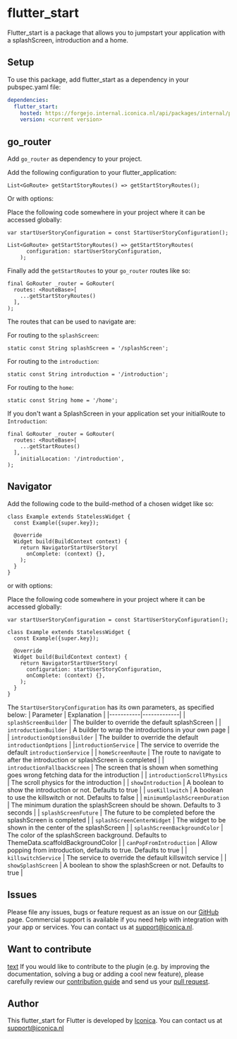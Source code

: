 # flutter_start

Flutter_start is a package that allows you to jumpstart your application with a splashScreen, introduction and a home.

## Setup

To use this package, add flutter_start as a dependency in your pubspec.yaml file:

```yaml
dependencies:
  flutter_start: 
    hosted: https://forgejo.internal.iconica.nl/api/packages/internal/pub
    version: <current version>
```

## go_router

Add `go_router` as dependency to your project.

Add the following configuration to your flutter_application:

```
List<GoRoute> getStartStoryRoutes() => getStartStoryRoutes();
```

Or with options:

Place the following code somewhere in your project where it can be accessed globally:

```
var startUserStoryConfiguration = const StartUserStoryConfiguration();
```

```
List<GoRoute> getStartStoryRoutes() => getStartStoryRoutes(
      configuration: startUserStoryConfiguration,
    );
```

Finally add the `getStartRoutes` to your `go_router` routes like so:

```
final GoRouter _router = GoRouter(
  routes: <RouteBase>[
    ...getStartStoryRoutes()
  ],
);
```

The routes that can be used to navigate are:

For routing to the `splashScreen`:

```
static const String splashScreen = '/splashScreen';
```

For routing to the `introduction`:

```
static const String introduction = '/introduction';
```

For routing to the `home`:

```
static const String home = '/home';
```

If you don't want a SplashScreen in your application set your initialRoute to `Introduction`:

```
final GoRouter _router = GoRouter(
  routes: <RouteBase>[
    ...getStartRoutes()
  ],
    initialLocation: '/introduction',
);
```

## Navigator

Add the following code to the build-method of a chosen widget like so:
```
class Example extends StatelessWidget {
  const Example({super.key});

  @override
  Widget build(BuildContext context) {
    return NavigatorStartUserStory(
      onComplete: (context) {},
    );
  }
}
```

or with options:

Place the following code somewhere in your project where it can be accessed globally:

```
var startUserStoryConfiguration = const StartUserStoryConfiguration();
```

```
class Example extends StatelessWidget {
  const Example({super.key});

  @override
  Widget build(BuildContext context) {
    return NavigatorStartUserStory(
      configuration: startUserStoryConfiguration,
      onComplete: (context) {},
    );
  }
}
```

The `StartUserStoryConfiguration` has its own parameters, as specified below:
| Parameter | Explanation |
|-----------|-------------|
| `splashScreenBuilder` | The builder to override the default splashScreen |
| `introductionBuilder` | A builder to wrap the introductions in your own page |
| `introductionOptionsBuilder` | The builder to override the default `introductionOptions` |
|`introductionService` | The service to override the default `introductionService` |
| `homeScreenRoute` | The route to navigate to after the introduction or splashScreen is completed |
| `introductionFallbackScreen` | The screen that is shown when something goes wrong fetching data for the introduction |
| `introductionScrollPhysics` | The scroll physics for the introduction |
| `showIntroduction` | A boolean to show the introduction or not. Defaults to true |
| `useKillswitch` | A boolean to use the killswitch or not. Defaults to false |
| `minimumSplashScreenDuration` | The minimum duration the splashScreen should be shown. Defaults to 3 seconds |
| `splashScreenFuture` | The future to be completed before the splashScreen is completed |
| `splashScreenCenterWidget` | The widget to be shown in the center of the splashScreen |
| `splashScreenBackgroundColor` | The color of the splashScreen background. Defaults to ThemeData.scaffoldBackgroundColor |
| `canPopFromIntroduction` | Allow popping from introduction, defaults to true. Defaults to true |
| `killswitchService` | The service to override the default killswitch service |
| `showSplashScreen` | A boolean to show the splashScreen or not. Defaults to true |


## Issues

Please file any issues, bugs or feature request as an issue on our [GitHub](https://github.com/Iconica-Development/flutter_start) page. Commercial support is available if you need help with integration with your app or services. You can contact us at [support@iconica.nl](mailto:support@iconica.nl).

## Want to contribute
[text](about:blank#blocked)
If you would like to contribute to the plugin (e.g. by improving the documentation, solving a bug or adding a cool new feature), please carefully review our [contribution guide](./CONTRIBUTING.md) and send us your [pull request](https://github.com/Iconica-Development/flutter_start/pulls).

## Author

This flutter_start for Flutter is developed by [Iconica](https://iconica.nl). You can contact us at <support@iconica.nl>